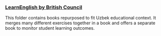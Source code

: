 ### [LearnEnglish by British Council](https://learnenglishteens.britishcouncil.org/)
This folder contains books repurposed to fit Uzbek educational context. It merges many different exercises together in a book and offers a separate book to monitor student learning outcomes.
